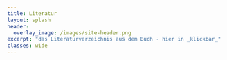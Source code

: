 ```yaml
---
title: Literatur
layout: splash
header:
  overlay_image: /images/site-header.png
excerpt: "das Literaturverzeichnis aus dem Buch - hier in _klickbar_"
classes: wide
---
```


